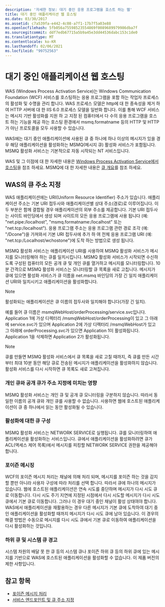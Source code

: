 ```yaml
---
description: '자세한 정보: 대기 중인 응용 프로그램을 호스트 하는 웹'
title: 대기 중인 애플리케이션 웹 호스팅
ms.date: 03/30/2017
ms.assetid: c7a539fa-e442-4c08-a7f1-17b7f5a03e88
ms.openlocfilehash: 5fb056a75598523554869f0089689979986dba7f
ms.sourcegitcommit: ddf7edb67715a5b9a45e3dd44536dabc153c1de0
ms.translationtype: MT
ms.contentlocale: ko-KR
ms.lasthandoff: 02/06/2021
ms.locfileid: "99752563"
---
```

# <a name="web-hosting-a-queued-application"></a>대기 중인 애플리케이션 웹 호스팅

WAS (Windows Process Activation Service)는 Windows Communication Foundation (WCF) 서비스를 호스팅하는 응용 프로그램을 포함 하는 작업자 프로세스의 활성화 및 수명을 관리 합니다. WAS 프로세스 모델은 http에 대 한 종속성을 제거 하 여 HTTP 서버에 대 한 IIS 6.0 프로세스 모델을 일반화 합니다. 이를 통해 WCF 서비스는 메시지 기반 활성화를 지원 하 고 지정 된 컴퓨터에서 다 수의 응용 프로그램을 호스트 하는 기능을 제공 하는 호스팅 환경에서 msmq.formatname 등의 HTTP 및 HTTP가 아닌 프로토콜을 모두 사용할 수 있습니다.  
  
 WAS에는 대기 중인 애플리케이션에 사용된 큐 중 하나에 하나 이상의 메시지가 있을 경우 해당 애플리케이션을 활성화하는 MSMQ(메시지 큐) 활성화 서비스가 포함됩니다. MSMQ 활성화 서비스는 기본적으로 자동 시작되는 NT 서비스입니다.  
  
 WAS 및 그 이점에 대 한 자세한 내용은 [Windows Process Activation Service에서 호스팅](hosting-in-windows-process-activation-service.md)을 참조 하세요. MSMQ에 대 한 자세한 내용은 [큐 개요](queues-overview.md)를 참조 하세요.
  
## <a name="queue-addressing-in-was"></a>WAS의 큐 주소 지정  

 WAS 애플리케이션에는 URI(Uniform Resource Identifier) 주소가 있습니다. 애플리케이션 주소는 기본 URI 접두사와 애플리케이션별 상대 주소(경로)로 이루어집니다. 이 두 부분은 함께 결합될 경우 애플리케이션의 외부 주소를 제공합니다. 기본 URI 접두사는 사이트 바인딩에서 생성 되며 사이트의 모든 응용 프로그램에 사용 됩니다 (예: "net.pipe:/localhost", "msmq.formatname:/localhost" 또는 "net.tcp:/localhost"). 응용 프로그램 주소는 응용 프로그램 관련 경로 조각 (예: "/Dcone")을 가져와서 기본 URI 접두사에 추가 하 여 전체 응용 프로그램 URI (예: "net.tcp:/Localhost/wchostone")에 도착 하는 방법으로 생성 됩니다.  
  
 MSMQ 활성화 서비스는 애플리케이션 URI를 사용하여 MSMQ 활성화 서비스가 메시지를 모니터링해야 하는 큐를 일치시킵니다. MSMQ 활성화 서비스가 시작되면 수신하도록 구성된 컴퓨터의 모든 공개 큐 및 개인 큐를 열거하고 메시지를 모니터링합니다. 10분 간격으로 MSMQ 활성화 서비스는 모니터링할 큐 목록을 새로 고칩니다. 메시지가 큐에 있으면 활성화 서비스가 큐 이름을 net.msmq 바인딩의 가장 긴 일치 애플리케이션 URI와 일치시키고 애플리케이션을 활성화합니다.  
  
> [!NOTE]
> 활성화되는 애플리케이션은 큐 이름의 접두사와 일치해야 합니다(가장 긴 일치).  
  
 예를 들어 큐 이름은 msmqWebHost/orderProcessing/service.svc입니다. Application 1에 가상 디렉터리 /msmqWebHost/orderProcessing이 있고 그 아래에 service.svc가 있으며 Application 2에 가상 디렉터리 /msmqWebHost가 있고 그 아래에 orderProcessing.svc가 있으면 Application 1이 활성화됩니다. Application 1을 삭제하면 Application 2가 활성화됩니다.  
  
> [!NOTE]
> 큐를 만들면 MSMQ 활성화 서비스에서 큐 목록을 새로 고칠 때까지, 즉 큐를 만든 시간부터 최대 10분 동안 해당 큐로 전송된 메시지가 애플리케이션을 활성화하지 않습니다. 활성화 서비스를 다시 시작하면 큐 목록도 새로 고쳐집니다.  
  
### <a name="the-effect-of-private-and-public-queues-on-addressing"></a>개인 큐와 공개 큐가 주소 지정에 미치는 영향  

 MSMQ 활성화 서비스는 개인 큐 및 공개 큐 모니터링을 구분하지 않습니다. 따라서 동일한 이름의 공개 큐와 개인 큐를 사용할 수 없습니다. 사용하면 웹에 호스트된 애플리케이션이 큐 중 하나에서 읽는 동안 활성화될 수 있습니다.  
  
### <a name="queue-configuration-for-activation"></a>활성화에 대한 큐 구성  

 MSMQ 활성화 서비스는 NETWORK SERVICE로 실행됩니다. 큐를 모니터링하여 애플리케이션을 활성화하는 서비스입니다. 큐에서 애플리케이션을 활성화하려면 큐가 ACL(액세스 제어 목록)에서 메시지를 피킹할 NETWORK SERVICE 권한을 제공해야 합니다.  
  
### <a name="poison-messaging"></a>포이즌 메시징  

 WCF의 포이즌 메시지 처리는 채널에 의해 처리 되며, 메시지를 포이즌 하는 것을 감지할 뿐만 아니라 사용자 구성에 따라 처리를 선택 합니다. 따라서 큐에 하나의 메시지가 있습니다. 웹에 호스트된 애플리케이션은 연속 시도를 중단하며 메시지가 다시 시도 큐로 이동합니다. 다시 시도 주기 지연에 지정된 시점에서 다시 시도할 메시지가 다시 시도 큐에서 기본 큐로 이동합니다. 그러나 이 경우 대기 중인 채널이 활성 상태여야 합니다. WAS에서 애플리케이션을 재활용하는 경우 다른 메시지가 기본 큐에 도착하여 대기 중인 애플리케이션을 활성화할 때까지 메시지가 다시 시도 큐에 남아 있습니다. 이 경우의 해결 방법은 수동으로 메시지를 다시 시도 큐에서 기본 큐로 이동하여 애플리케이션을 다시 활성화하는 것입니다.  
  
### <a name="subqueue-and-system-queue-caveat"></a>하위 큐 및 시스템 큐 경고  

 시스템 차원의 배달 못 한 큐 등의 시스템 큐나 포이즌 하위 큐 등의 하위 큐에 있는 메시지를 기반으로 WAS에 호스트된 애플리케이션을 활성화할 수 없습니다. 이 제품 버전의 제한 사항입니다.  
  
## <a name="see-also"></a>참고 항목

- [포이즌 메시지 처리](poison-message-handling.md)
- [서비스 엔드포인트 및 큐 주소 지정](service-endpoints-and-queue-addressing.md)
